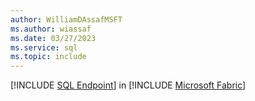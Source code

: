 ```yaml
---
author: WilliamDAssafMSFT
ms.author: wiassaf
ms.date: 03/27/2023
ms.service: sql
ms.topic: include
---
```

[!INCLUDE [SQL Endpoint](../fabric-dw.md)] in [!INCLUDE [Microsoft Fabric](../fabric.md)]
